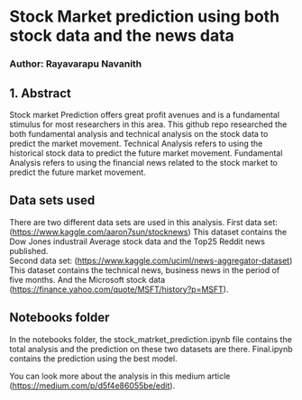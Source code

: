 # Stock Market prediction using both stock data and the news data
### Author: Rayavarapu Navanith

## 1. Abstract
Stock market Prediction offers great profit avenues and is a fundamental stimulus for most researchers in this area. This github repo researched the both 
fundamental analysis and technical analysis on the stock data to predict the market movement. Technical Analysis refers to using the historical stock data to predict the future
market movement. Fundamental Analysis refers to using the financial news related to the stock market to predict the future market movement.

## Data sets used
There are two different data sets are used in this analysis.
First data set: (https://www.kaggle.com/aaron7sun/stocknews) This dataset contains the Dow Jones industrail Average stock data and the Top25 Reddit news published.  
Second data set: (https://www.kaggle.com/uciml/news-aggregator-dataset) This dataset contains the technical news, business news in the period of five months. And the Microsoft 
stock data (https://finance.yahoo.com/quote/MSFT/history?p=MSFT).

## Notebooks folder
In the notebooks folder, the stock_matrket_prediction.ipynb file contains the total analysis and the prediction on these two datasets are there. Final.ipynb contains the prediction using the best model.

You can look more about the analysis in this medium article (https://medium.com/p/d5f4e86055be/edit).
